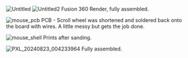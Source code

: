 ![Untitled](https://github.com/user-attachments/assets/ef74cc62-ab39-4f5d-874c-d4b396c3e78a)
![Untitled2](https://github.com/user-attachments/assets/4148aa3d-b8ee-47ac-afae-d7d155c679fd)
Fusion 360 Render, fully assembled.

![mouse_pcb](https://github.com/user-attachments/assets/150ba774-c01f-4607-bbf0-7e23f99f02e5)
PCB - Scroll wheel was shortened and soldered back onto the board with wires. A little messy but gets the job done.

![mouse_shell](https://github.com/user-attachments/assets/7a34aaba-434c-4cc6-8c64-d7cbc5907f74)
Prints after sanding.


![PXL_20240823_004233964](https://github.com/user-attachments/assets/da61162b-6e15-417f-9aa6-6921e2e30ecb)
Fully assembled.

